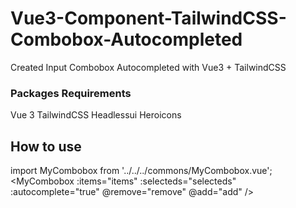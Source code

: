 # Vue3-Component-TailwindCSS-Combobox-Autocompleted
Created Input Combobox Autocompleted with Vue3 + TailwindCSS


### Packages Requirements
Vue 3
TailwindCSS
Headlessui
Heroicons


## How to use
import MyCombobox from '../../../commons/MyCombobox.vue';
<MyCombobox 
  :items="items" 
  :selecteds="selecteds"
  :autocomplete="true"
  @remove="remove"
  @add="add"
/>
